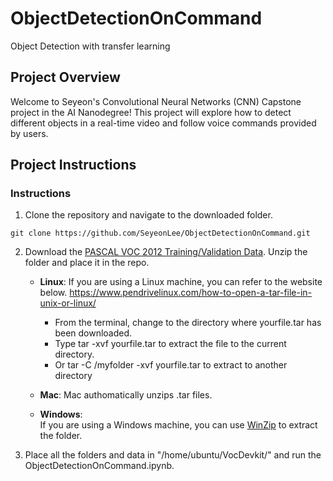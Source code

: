 # ObjectDetectionOnCommand
Object Detection with transfer learning
## Project Overview

Welcome to Seyeon's Convolutional Neural Networks (CNN) Capstone project in the AI Nanodegree! This project will explore how to detect different objects in a real-time video and follow voice commands provided by users.


## Project Instructions

### Instructions

1. Clone the repository and navigate to the downloaded folder.
```	
git clone https://github.com/SeyeonLee/ObjectDetectionOnCommand.git
```

2. Download the [PASCAL VOC 2012 Training/Validation Data](http://host.robots.ox.ac.uk/pascal/VOC/voc2012/index.html#devkit). Unzip the folder and place it in the repo.
	- __Linux__: 
  	If you are using a Linux machine, you can refer to the website below.
  	https://www.pendrivelinux.com/how-to-open-a-tar-file-in-unix-or-linux/
  
  		- From the terminal, change to the directory where yourfile.tar has been downloaded.
 		- Type tar -xvf yourfile.tar to extract the file to the current directory.
  		- Or tar -C /myfolder -xvf yourfile.tar to extract to another directory
  
	- __Mac__: 
	Mac authomatically unzips .tar files.
  
	- __Windows__:  
	If you are using a Windows machine, you can use [WinZip](https://www.winzip.com/win/en/tar-file.html) to extract the folder.

3. Place all the folders and data in "/home/ubuntu/VocDevkit/" and run the ObjectDetectionOnCommand.ipynb.

